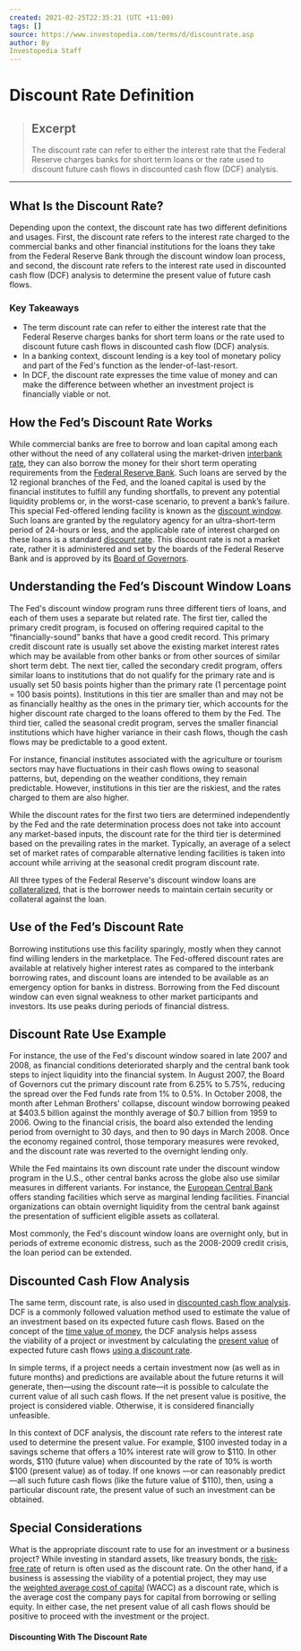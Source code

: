 ```yaml
---
created: 2021-02-25T22:35:21 (UTC +11:00)
tags: []
source: https://www.investopedia.com/terms/d/discountrate.asp
author: By
Investopedia Staff
---
```


# Discount Rate Definition

> ## Excerpt
> The discount rate can refer to either the interest rate that the Federal Reserve charges banks for short term loans or the rate used to discount future cash flows in discounted cash flow (DCF) analysis.

---
## What Is the Discount Rate?

Depending upon the context, the discount rate has two different definitions and usages. First, the discount rate refers to the interest rate charged to the commercial banks and other financial institutions for the loans they take from the Federal Reserve Bank through the discount window loan process, and second, the discount rate refers to the interest rate used in discounted cash flow (DCF) analysis to determine the present value of future cash flows. 

### Key Takeaways

-   The term discount rate can refer to either the interest rate that the Federal Reserve charges banks for short term loans or the rate used to discount future cash flows in discounted cash flow (DCF) analysis.
-   In a banking context, discount lending is a key tool of monetary policy and part of the Fed's function as the lender-of-last-resort.
-   In DCF, the discount rate expresses the time value of money and can make the difference between whether an investment project is financially viable or not.

## How the Fed’s Discount Rate Works

While commercial banks are free to borrow and loan capital among each other without the need of any collateral using the market-driven [interbank rate](https://www.investopedia.com/terms/i/interbankrate.asp), they can also borrow the money for their short term operating requirements from the [Federal Reserve Bank](https://www.investopedia.com/terms/f/federalreservebank.asp). Such loans are served by the 12 regional branches of the Fed, and the loaned capital is used by the financial institutes to fulfill any funding shortfalls, to prevent any potential liquidity problems or, in the worst-case scenario, to prevent a bank’s failure. This special Fed-offered lending facility is known as the [discount window](https://www.investopedia.com/terms/d/discountwindow.asp). Such loans are granted by the regulatory agency for an ultra-short-term period of 24-hours or less, and the applicable rate of interest charged on these loans is a standard [discount rate](https://www.investopedia.com/ask/answers/042815/whats-difference-between-prime-rate-and-discount-rate.asp). This discount rate is not a market rate, rather it is administered and set by the boards of the Federal Reserve Bank and is approved by its [Board of Governors](https://www.investopedia.com/terms/b/board-of-governors.asp).

## Understanding the Fed’s Discount Window Loans

The Fed's discount window program runs three different tiers of loans, and each of them uses a separate but related rate. The first tier, called the primary credit program, is focused on offering required capital to the “financially-sound” banks that have a good credit record. This primary credit discount rate is usually set above the existing market interest rates which may be available from other banks or from other sources of similar short term debt. The next tier, called the secondary credit program, offers similar loans to institutions that do not qualify for the primary rate and is usually set 50 basis points higher than the primary rate (1 percentage point = 100 basis points). Institutions in this tier are smaller than and may not be as financially healthy as the ones in the primary tier, which accounts for the higher discount rate charged to the loans offered to them by the Fed. The third tier, called the seasonal credit program, serves the smaller financial institutions which have higher variance in their cash flows, though the cash flows may be predictable to a good extent.

For instance, financial institutes associated with the agriculture or tourism sectors may have fluctuations in their cash flows owing to seasonal patterns, but, depending on the weather conditions, they remain predictable. However, institutions in this tier are the riskiest, and the rates charged to them are also higher.

While the discount rates for the first two tiers are determined independently by the Fed and the rate determination process does not take into account any market-based inputs, the discount rate for the third tier is determined based on the prevailing rates in the market. Typically, an average of a select set of market rates of comparable alternative lending facilities is taken into account while arriving at the seasonal credit program discount rate.

All three types of the Federal Reserve's discount window loans are [collateralized](https://www.investopedia.com/terms/c/collateral.asp), that is the borrower needs to maintain certain security or collateral against the loan.

## Use of the Fed’s Discount Rate

Borrowing institutions use this facility sparingly, mostly when they cannot find willing lenders in the marketplace. The Fed-offered discount rates are available at relatively higher interest rates as compared to the interbank borrowing rates, and discount loans are intended to be available as an emergency option for banks in distress. Borrowing from the Fed discount window can even signal weakness to other market participants and investors. Its use peaks during periods of financial distress.

## Discount Rate Use Example

For instance, the use of the Fed's discount window soared in late 2007 and 2008, as financial conditions deteriorated sharply and the central bank took steps to inject liquidity into the financial system. In August 2007, the Board of Governors cut the primary discount rate from 6.25% to 5.75%, reducing the spread over the Fed funds rate from 1% to 0.5%. In October 2008, the month after Lehman Brothers' collapse, discount window borrowing peaked at $403.5 billion against the monthly average of $0.7 billion from 1959 to 2006. Owing to the financial crisis, the board also extended the lending period from overnight to 30 days, and then to 90 days in March 2008. Once the economy regained control, those temporary measures were revoked, and the discount rate was reverted to the overnight lending only.

While the Fed maintains its own discount rate under the discount window program in the U.S., other central banks across the globe also use similar measures in different variants. For instance, the [European Central Bank](https://www.investopedia.com/terms/e/europeancentralbank.asp) offers standing facilities which serve as marginal lending facilities. Financial organizations can obtain overnight liquidity from the central bank against the presentation of sufficient eligible assets as collateral.

Most commonly, the Fed's discount window loans are overnight only, but in periods of extreme economic distress, such as the 2008-2009 credit crisis, the loan period can be extended.

## Discounted Cash Flow Analysis

The same term, discount rate, is also used in [discounted cash flow analysis](https://www.investopedia.com/terms/d/dcf.asp). DCF is a commonly followed valuation method used to estimate the value of an investment based on its expected future cash flows. Based on the concept of the [time value of money](https://www.investopedia.com/terms/t/timevalueofmoney.asp), the DCF analysis helps assess the viability of a project or investment by calculating the [present value](https://www.investopedia.com/terms/p/presentvalue.asp) of expected future cash flows [using a discount rate](https://www.investopedia.com/ask/answers/031315/how-do-i-calculate-discount-rate-over-time-using-excel.asp).

In simple terms, if a project needs a certain investment now (as well as in future months) and predictions are available about the future returns it will generate, then—using the discount rate—it is possible to calculate the current value of all such cash flows. If the net present value is positive, the project is considered viable. Otherwise, it is considered financially unfeasible.

In this context of DCF analysis, the discount rate refers to the interest rate used to determine the present value. For example, $100 invested today in a savings scheme that offers a 10% interest rate will grow to $110. In other words, $110 (future value) when discounted by the rate of 10% is worth $100 (present value) as of today. If one knows —or can reasonably predict—all such future cash flows (like the future value of $110), then, using a particular discount rate, the present value of such an investment can be obtained.

## Special Considerations

What is the appropriate discount rate to use for an investment or a business project? While investing in standard assets, like treasury bonds, the [risk-free rate](https://www.investopedia.com/terms/r/risk-freerate.asp) of return is often used as the discount rate. On the other hand, if a business is assessing the viability of a potential project, they may use the [weighted average cost of capital](https://www.investopedia.com/terms/w/wacc.asp) (WACC) as a discount rate, which is the average cost the company pays for capital from borrowing or selling equity. In either case, the net present value of all cash flows should be positive to proceed with the investment or the project.

#### Discounting With The Discount Rate
